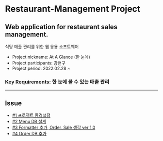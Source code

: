 # Restaurant-Management Project

## Web application for restaurant sales management.
식당 매출 관리를 위한 웹 응용 소프트웨어

+ Project nickname: At A Glance (한 눈에)
+ Project participants: 강현구
+ Project period: 2022.02.28 ~

### Key Requirements: 한 눈에 볼 수 있는 매출 관리

-----

## Issue 
+ [#1 프로젝트 환경설정](https://github.com/hyungoo7703/restaurant-management/issues/1) <br>
+ [#2 Menu DB 설계](https://github.com/hyungoo7703/restaurant-management/issues/2) <br>
+ [#3 Formatter 추가, Order, Sale 생각 ver 1.0](https://github.com/hyungoo7703/restaurant-management/issues/3) <br>
+ [#4 Order DB 추가](https://github.com/hyungoo7703/restaurant-management/issues/4)
